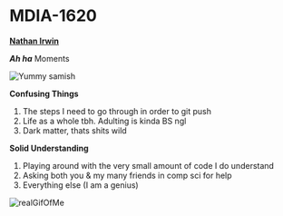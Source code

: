# MDIA-1620
<ins>**Nathan Irwin**</ins>

_**Ah ha**_ Moments
<!-- 1. Push code (Maybe, We'll see if I upload this right)
2. How/What GitHub is/works (Again, always more to learn!)
3. Very happy to use VSC

<ins>Unclear</ins>
1. Command promt usage iis very confusing
2. I don't understand why it's important to do *anything* in the command prompt

Feelings
1. Scared -->

![Yummy samish](https://upload.wikimedia.org/wikipedia/commons/b/b7/Mmm..._BLT_for_me%21_%285487341380%29.jpg)

<b>Confusing Things</b>
1. The steps I need to go through in order to git push
2. Life as a whole tbh. Adulting is kinda BS ngl
3. Dark matter, thats shits wild

<b>Solid Understanding</b>
1. Playing around with the very small amount of code I do understand
2. Asking both you & my many friends in comp sci for help
3. Everything else (I am a genius)

![realGifOfMe](https://tenor.com/view/giga-chad-gif-23143840)